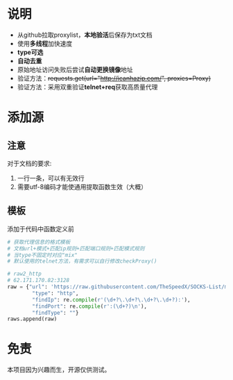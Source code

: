 # 说明

* 从github拉取proxylist，**本地验活**后保存为txt文档
* 使用**多线程**加快速度 
* **type可选**
* **自动去重**
* 原始地址访问失败后尝试**自动更换镜像**地址
* 验证方法：~~requests.get(url="http://icanhazip.com/", proxies=Proxy)~~
* 验证方法：采用双重验证**telnet+req**获取高质量代理

# 添加源

## 注意

对于文档的要求: 

1. 一行一条，可以有无效行
2. 需要utf-8编码才能使通用提取函数生效（大概）

## 模板
添加于代码中函数定义前
```python
# 获取代理信息的格式模板
# 文档url+模式+匹配ip规则+匹配端口规则+匹配模式规则
# 当type不固定时对应"mix"
# 默认使用的telnet方法，有需求可以自行修改checkProxy()

# raw2_http
# 62.171.170.82:3128
raw = {"url": 'https://raw.githubusercontent.com/TheSpeedX/SOCKS-List/master/http.txt',
        "type": "http",
        "findIp": re.compile(r'(\d+?\.\d+?\.\d+?\.\d+?):'),
        "findPort": re.compile(r':(\d+?)\n'),
        "findType": ""}
raws.append(raw)
```

# 免责

本项目因为兴趣而生，开源仅供测试。